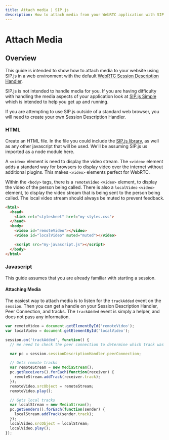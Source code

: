 ```yaml
---
title: Attach media | SIP.js
description: How to attach media from your WebRTC application with SIP.js.
---
```


# Attach Media

## Overview

This guide is intended to show how to attach media to your website using SIP.js in a web environment with the default [WebRTC Session Description Handler](/api/0.15.0/sessionDescriptionHandler/).

SIP.js is not intended to handle media for you. If you are having difficulty with handling the media aspects of your application look at [SIP.js Simple](/api/0.15.0/simple/) which is intended to help you get up and running.

If you are attempting to use SIP.js outside of a standard web browser, you will need to create your own Session Description Handler.

### HTML

Create an HTML file. In the file you could include the [SIP.js library](/download/), as well as any other javascript that will be used. We'll be assuming SIP.js us imported as a node module here.

A `<video>` element is need to display the video stream.  The `<video>` element adds a standard way for browsers to display video over the internet without additional plugins. This makes `<video>` elements perfect for WebRTC.

Within the `<body>` tags, there is a `remoteVideo` `<video>` element, to display the video of the person being called.  There is also a `localVideo` `<video>` element, to display the video stream that is being sent to the person being called.  The local video stream should always be muted to prevent feedback.

~~~html
<html>
  <head>
    <link rel="stylesheet" href="my-styles.css">
  </head>
  <body>
    <video id="remoteVideo"></video>
    <video id="localVideo" muted="muted"></video>

    <script src="my-javascript.js"></script>
  </body>
</html>
~~~

### Javascript

This guide assumes that you are already familiar with starting a session.

#### Attaching Media

The easiest way to attach media is to listen for the `trackAdded` event on the `session`. Then you can get a handle on your Session Description Handler, Peer Connection, and tracks. The `trackAdded` event is simply a helper, and does not pass any information.

~~~javascript
var remoteVideo = document.getElementById('remoteVideo');
var localVideo = document.getElementById('localVideo');

session.on('trackAdded', function() {
  // We need to check the peer connection to determine which track was added

  var pc = session.sessionDescriptionHandler.peerConnection;

  // Gets remote tracks
  var remoteStream = new MediaStream();
  pc.getReceivers().forEach(function(receiver) {
    remoteStream.addTrack(receiver.track);
  });
  remoteVideo.srcObject = remoteStream;
  remoteVideo.play();

  // Gets local tracks
  var localStream = new MediaStream();
  pc.getSenders().forEach(function(sender) {
    localStream.addTrack(sender.track);
  });
  localVideo.srcObject = localStream;
  localVideo.play();
});
~~~
